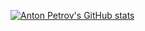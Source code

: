 [![Anton Petrov's GitHub stats](https://github-readme-stats.vercel.app/api?username=anton-petrov)](https://github.com/anton-petrov/git-hub-stats)
